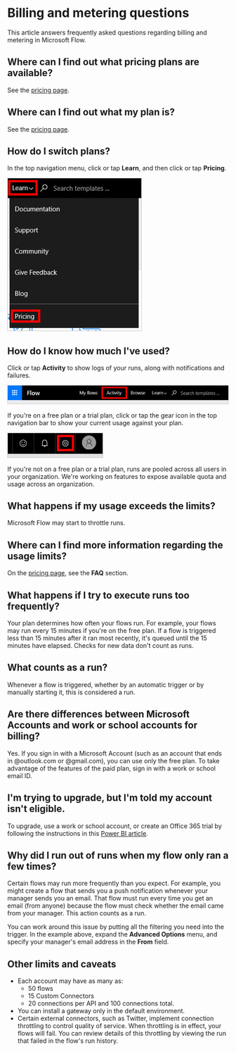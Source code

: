 <properties
    pageTitle="Billing and metering questions | Microsoft Flow"
    description="Answers to frequently asked questions regarding billing and metering in Microsoft Flow"
    services=""
    suite="flow"
    documentationCenter="na"
    authors="msftman"
    manager="aftowen"
    editor=""
    tags=""/>

<tags
   ms.service="flow"
   ms.devlang="na"
   ms.topic="article"
   ms.tgt_pltfrm="na"
   ms.workload="na"
   ms.date="10/21/2016"
   ms.author="deonhe"/>

# Billing and metering questions #
This article answers frequently asked questions regarding billing and metering in Microsoft Flow.

## Where can I find out what pricing plans are available? ##
See the [pricing page](https://flow.microsoft.com/pricing/).

## Where can I find out what my plan is? ##
See the [pricing page](https://flow.microsoft.com/pricing/).

## How do I switch plans?
In the top navigation menu, click or tap **Learn**, and then click or tap **Pricing**.

![Learn > Pricing](./media/billing-questions/learn-pricing.png)

## How do I know how much I've used?
Click or tap **Activity** to show logs of your runs, along with notifications and failures.

![Activity link](./media/billing-questions/activity-link.png)

If you're on a free plan or a trial plan, click or tap the gear icon in the top navigation bar to show your current usage against your plan.   

![Settings button](./media/billing-questions/settings.png)

If you're not on a free plan or a trial plan, runs are pooled across all users in your organization. We're working on features to expose available quota and usage across an organization.

## What happens if my usage exceeds the limits?
Microsoft Flow may start to throttle runs.

## Where can I find more information regarding the usage limits?
On the [pricing page](https://flow.microsoft.com/pricing/), see the **FAQ** section.

## What happens if I try to execute runs too frequently?
Your plan determines how often your flows run. For example, your flows may run every 15 minutes if you're on the free plan. If a flow is triggered less than 15 minutes after it ran most recently, it's queued until the 15 minutes have elapsed. Checks for new data don't count as runs.

## What counts as a run?
Whenever a flow is triggered, whether by an automatic trigger or by manually starting it, this is considered a run.

## Are there differences between Microsoft Accounts and work or school accounts for billing?
Yes. If you sign in with a Microsoft Account (such as an account that ends in @outlook.com or @gmail.com), you can use only the free plan. To take advantage of the features of the paid plan, sign in with a work or school email ID.

## I'm trying to upgrade, but I'm told my account isn't eligible.

To upgrade, use a work or school account, or create an Office 365 trial by following the instructions in this [Power BI article](https://powerbi.microsoft.com/documentation/powerbi-admin-signing-up-for-power-bi-with-a-new-office-365-trial/).

## Why did I run out of runs when my flow only ran a few times?
Certain flows may run more frequently than you expect. For example, you might create a flow that sends you a push notification whenever your manager sends you an email. That flow must run every time you get an email (from anyone) because the flow must check whether the email came from your manager. This action counts as a run.

You can work around this issue by putting all the filtering you need into the trigger. In the example above, expand the **Advanced Options** menu, and specify your manager's email address in the **From** field.

## Other limits and caveats
- Each account may have as many as:
	- 50 flows
	- 15 Custom Connectors
	- 20 connections per API and 100 connections total.
- You can install a gateway only in the default environment.   
- Certain external connectors, such as Twitter, implement connection throttling to control quality of service. When throttling is in effect, your flows will fail. You can review details of this throttling by viewing the run that failed in the flow's run history.
